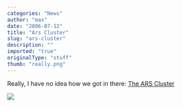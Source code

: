 ```yaml
---
categories: "News"
author: "max"
date: "2006-07-12"
title: "Ars Cluster"
slug: "ars-cluster"
description: ""
imported: "true"
originalType: "stuff"
thumb: "really.png"
---
```



Really, I have no idea how we got in there: [The ARS Cluster](http://www.servus.at/kontext/ARS/ars_cluster_E_1_1.ppt)

![](really.png)
